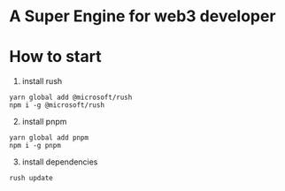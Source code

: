 # A Super Engine for web3 developer

# How to start
1. install rush
```
yarn global add @microsoft/rush
npm i -g @microsoft/rush
```
2. install pnpm
```
yarn global add pnpm
npm i -g pnpm
```
3. install dependencies
```
rush update
```